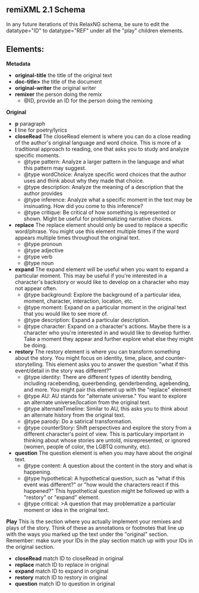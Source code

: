 ## remiXML 2.1 Schema

In any future iterations of this RelaxNG schema, be sure to edit the datatype="ID" to datatype="REF" under all the "play" children elements.

## Elements:

**Metadata**
- **original-title** the title of the original text
- **doc-title>** the title of the document
- **original-writer** the original writer
- **remixer** the person doing the remix
    - @ID, provide an ID for the person doing the remixing
  
**Original**
- **p** paragraph
- **l** line for poetry/lyrics
- **closeRead** The closeRead element is where you can do a close reading of the author's original language and word choice. This is more of a traditional approach to reading, one that asks you to study and analyze specific moments. 
  - @type pattern: Analyze a larger pattern in the language and what this pattern may suggest.
  - @type wordChoice: Analyze specific word choices that the author uses and think about why they made that choice.
  - @type description: Analyze the meaning of a description that the author provides
  - @type inference: Analyze what a specific moment in the text may be insinuating. How did you come to this inference?
  - @type critique: Be critical of how something is represented or shown. Might be useful for problematizing narrative choices.
- **replace** The replace element should only be used to replace a specific word/phrase. You might use this element multiple times if the word appears multiple times throughout the original text.
  - @type pronoun
  - @type adjective
  - @type verb
  - @type noun
- **expand** The expand element will be useful when you want to expand a particular moment. This may be useful if you're interested in a character's backstory or would like to develop on a character who may not appear often.
  - @type background: Explore the background of a particular idea, moment, character, interaction, location, etc.
  - @type moment: Expand on a particular moment in the original text that you would like to see more of.
  - @type description: Expand a particular description.
  - @type character: Expand on a character's actions. Maybe there is a character who you're interested in and would like to develop further. Take a moment they appear and further explore what else they might be doing.
- **restory** The restory element is where you can transform something about the story. You might focus on identity, time, place, and counter-storytelling. This element asks you to answer the question "what if this event/detail in the story was different?"
  - @type identity: There are different types of identity bending, including racebending, queerbending, genderbending, agebending, and more. You might pair this element up with the "replace" element
  - @type AU: AU stands for "alternate universe." You want to explore an alternate universe/location from the original text.
  - @type alternateTimeline: Similar to AU, this asks you to think about an alternate history from the original text.
  - @type parody: Do a satirical transformation.
  - @type counterStory: Shift perspectives and explore the story from a different character's point of view. This is particulary important in thinking about whose stories are untold, misrepresented, or ignored (women, people of color, the LGBTQ comunity, etc).
- **question** The question element is when you may have about the original text.
  - @type content: A question about the content in the story and what is happening.
  - @type hypothetical: A hypothetical question, such as "what if this event was different?" or "how would the characters react if this happened?" This hypothetical question might be followed up with a "restory" or "expand" element.
  - @type critical: >A question that may problematize a particular moment or idea in the original text.
  
**Play**
This is the section where you actually implement your remixes and plays of the story. Think of these as annotations or footnotes that line up with the ways you marked up the text under the "original" section. Remember: make sure your IDs in the play section match up with your IDs in the original section.
- **closeRead** match ID to closeRead in original
- **replace** match ID to replace in original
- **expand** match ID to expand in original
- **restory** match ID to restory in original
- **question** match ID to question in original
